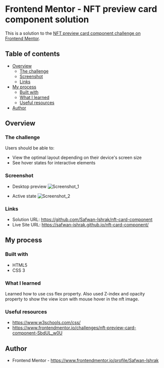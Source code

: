 # Frontend Mentor - NFT preview card component solution

This is a solution to the [NFT preview card component challenge on Frontend Mentor](https://www.frontendmentor.io/challenges/nft-preview-card-component-SbdUL_w0U).

## Table of contents

- [Overview](#overview)
  - [The challenge](#the-challenge)
  - [Screenshot](#screenshot)
  - [Links](#links)
- [My process](#my-process)
  - [Built with](#built-with)
  - [What I learned](#what-i-learned)
  - [Useful resources](#useful-resources)
- [Author](#author)


## Overview

### The challenge

Users should be able to:

- View the optimal layout depending on their device's screen size
- See hover states for interactive elements

### Screenshot

- Desktop preview
![Screenshot_1](https://github.com/Safwan-Ishrak/nft-card-component/assets/79282003/5070810e-5d44-44d6-a674-092434d5bf4f)

- Active state
![Screenshot_2](https://github.com/Safwan-Ishrak/nft-card-component/assets/79282003/e145f93d-8445-4f84-b14b-017e69750761)

### Links

- Solution URL: https://github.com/Safwan-Ishrak/nft-card-component
- Live Site URL: https://safwan-ishrak.github.io/nft-card-component/

## My process

### Built with

- HTML5
- CSS 3

### What I learned

Learned how to use css flex property. Also used Z-index and opacity property to show the view icon with mouse hover in the nft image.

### Useful resources

- https://www.w3schools.com/css/
- https://www.frontendmentor.io/challenges/nft-preview-card-component-SbdUL_w0U

## Author

- Frontend Mentor - https://www.frontendmentor.io/profile/Safwan-Ishrak

